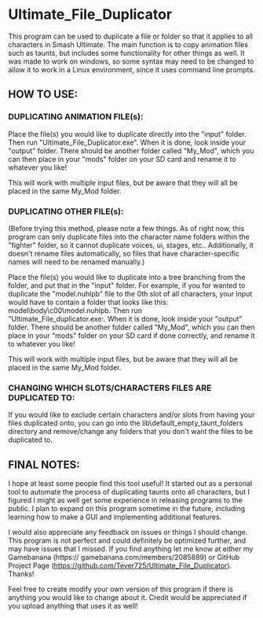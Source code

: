 # Ultimate_File_Duplicator

This program can be used to duplicate a file or folder so that it applies to all characters in Smash Ultimate. The main function 
is to copy animation files such as taunts, but includes some functionality for other things as well. It was made to work on 
windows, so some syntax may need to be changed to allow it to work in a Linux environment, since it uses command line prompts.


## HOW TO USE:

### DUPLICATING ANIMATION FILE(s):

Place the file(s) you would like to duplicate directly into the "input" folder. Then run "Ultimate_File_Duplicator.exe". 
When it is done, look inside your "output" folder. There should be another folder called "My_Mod", which you can then 
place in your "mods" folder on your SD card and rename it to whatever you like!

This will work with multiple input files, but be aware that they will all be placed in the same My_Mod folder.
    
### DUPLICATING OTHER FILE(s):

(Before trying this method, please note a few things. As of right now, this program can only duplicate files into the 
character name folders within the "fighter" folder, so it cannot duplicate voices, ui, stages, etc.. Additionally, it
doesn't rename files automatically, so files that have character-specific names will need to be renamed manually.)
        
Place the file(s) you would like to duplicate into a tree branching from the <character name> folder, and put that in the
"input" folder. For example, if you for wanted to duplicate the "model.nuhlpb" file to the 0th slot of all 
characters, your input would have to contain a folder that looks like this: model\body\c00\model.nuhlpb. Then run 	
"Ultimate_File_duplicator.exe:. When it is done, look inside your "output" folder. There should be another folder called 
"My_Mod", which you can then place in your "mods" folder on your SD card if done correctly, and rename it to whatever 
you like!

This will work with multiple input files, but be aware that they will all be placed in the same My_Mod folder.

### CHANGING WHICH SLOTS/CHARACTERS FILES ARE DUPLICATED TO:

If you would like to exclude certain characters and/or slots from having your files duplicated onto, you can go into the
lib\default_empty_taunt_folders directory and remove/change any folders that you don't want the files to be duplicated to.

## FINAL NOTES:

I hope at least some people find this tool useful! It started out as a personal tool to automate the process of duplicating 
taunts onto all characters, but I figured I might as well get some experience in releasing programs to the public. I plan to 
expand on this program sometime in the future, including learning how to make a GUI and implementing additional features.

I would also appreciate any feedback on issues or things I should change. This program is not perfect and could definitely be 
optimized further, and may have issues that I missed. If you find anything let me know at either my Gamebanana (https://
gamebanana.com/members/2085889) or GitHub Project Page (https://github.com/Tever725/Ultimate_File_Duplicator). Thanks!

Feel free to create modify your own version of this program if there is anything you would like to change about it. Credit would 
be appreciated if you upload anything that uses it as well!
